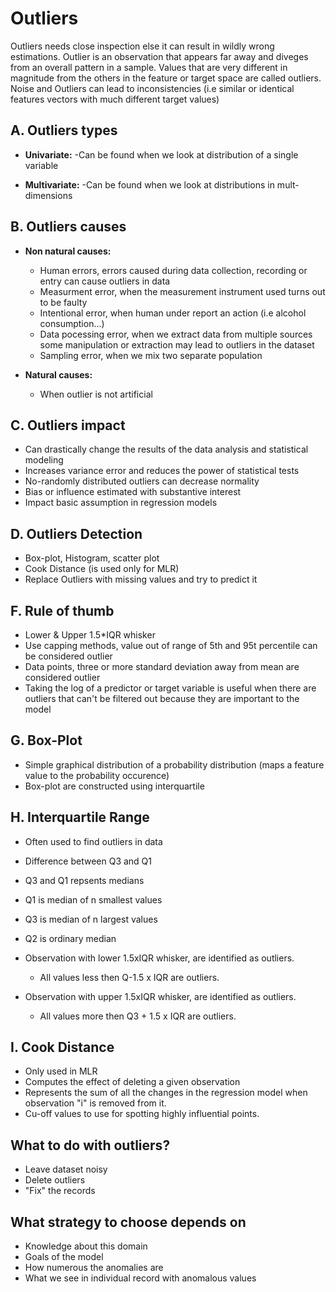 # Outliers

Outliers needs close inspection else it can result in wildly wrong estimations.
Outlier is an observation that appears far away and diveges from an overall pattern in a sample.
Values that are very different in magnitude from the others in the feature or target space are called outliers.
Noise and Outliers can lead to inconsistencies (i.e similar or identical features vectors with much different target values)

## A. Outliers types

   - __Univariate:__
       -Can be found when we look at distribution of a single variable

   - __Multivariate:__
       -Can be found when we look at distributions in mult-dimensions


## B. Outliers causes

   - __Non natural causes:__
       - Human errors, errors caused during data collection, recording or entry can cause outliers in data
       - Measurment error, when the measurement instrument used turns out to be faulty
       - Intentional error, when human under report an action (i.e alcohol consumption...)
       - Data pocessing error, when we extract data from multiple sources some manipulation or extraction may lead to outliers in the dataset
       - Sampling error, when we mix two separate population

   - __Natural causes:__
       - When outlier is not artificial

## C. Outliers impact

   - Can drastically change the results of the data analysis and statistical modeling
   - Increases variance error and reduces the power of statistical tests
   - No-randomly distributed outliers can decrease normality
   - Bias or influence estimated with substantive interest
   - Impact basic assumption in regression models

## D. Outliers Detection

   - Box-plot, Histogram, scatter plot
   - Cook Distance (is used only for MLR)
   - Replace Outliers with missing values and try to predict it

## F. Rule of thumb

   - Lower & Upper 1.5*IQR whisker
   - Use capping methods, value out of range of 5th and 95t percentile can be considered outlier
   - Data points, three or more standard deviation away from mean are considered outlier
   - Taking the log of a predictor or target variable is useful when there are outliers that can't be filtered out because they are important to the model


## G. Box-Plot

   - Simple graphical distribution of a probability distribution (maps a feature value to the probability occurence)
   - Box-plot are constructed using interquartile


## H. Interquartile Range

   - Often used to find outliers in data
   - Difference between Q3 and Q1
   - Q3 and Q1 repsents medians

   - Q1 is median of n smallest values
   - Q3 is median of n largest values
   - Q2 is ordinary median

   - Observation with lower 1.5xIQR whisker, are identified as outliers.
       - All values less then Q-1.5 x IQR are outliers.

   - Observation with upper 1.5xIQR whisker, are identified as outliers.
       - All values more then Q3 + 1.5 x IQR are outliers.


## I. Cook Distance

   - Only used in MLR
   - Computes the effect of deleting a given observation
   - Represents the sum of all the changes in the regression model when observation "i" is removed from it.
   - Cu-off values to use for spotting highly influential points.



## What to do with outliers?

   - Leave dataset noisy
   - Delete outliers
   - "Fix" the records


## What strategy to choose depends on

   - Knowledge about this domain
   - Goals of the model
   - How numerous the anomalies are
   - What we see in individual record with anomalous values



